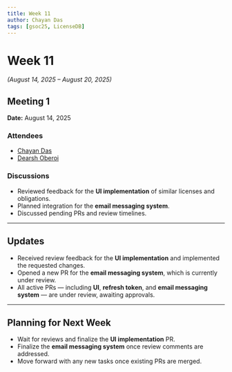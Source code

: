 ```yaml
---
title: Week 11
author: Chayan Das
tags: [gsoc25, LicenseDB]
---
```

<!--
SPDX-License-Identifier: CC-BY-SA-4.0
SPDX-FileCopyrightText: 2025 Chayan Das <01chayandas@gmail.com>
-->

# Week 11

*(August 14, 2025 – August 20, 2025)*

## Meeting 1

**Date:** August 14, 2025

### Attendees
- [Chayan Das](https://github.com/ChayanDass)
- [Dearsh Oberoi](https://github.com/deo002)

### Discussions
- Reviewed feedback for the **UI implementation** of similar licenses and obligations.
- Planned integration for the **email messaging system**.
- Discussed pending PRs and review timelines.

---

## Updates
- Received review feedback for the **UI implementation** and implemented the requested changes.
- Opened a new PR for the **email messaging system**, which is currently under review.
- All active PRs — including **UI**, **refresh token**, and **email messaging system** — are under review, awaiting approvals.

---

## Planning for Next Week
- Wait for reviews and finalize the **UI implementation** PR.
- Finalize the **email messaging system** once review comments are addressed.
- Move forward with any new tasks once existing PRs are merged.
